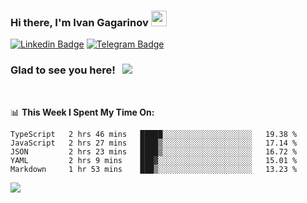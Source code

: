 ### Hi there, I'm Ivan Gagarinov <img src="https://media.giphy.com/media/hvRJCLFzcasrR4ia7z/giphy.gif" width="25px">

[![Linkedin Badge](https://img.shields.io/badge/-LinkedIn-0e76a8?style=flat-square&logo=Linkedin&logoColor=white)](https://linkedin.com/in/ivan-gagarinov-142ba3141/)
[![Telegram Badge](https://img.shields.io/badge/-Telegram-0088cc?style=flat-square&logo=Telegram&logoColor=white)](https://t.me/igagarinov)

### Glad to see you here! &nbsp; ![](https://visitor-badge.glitch.me/badge?page_id=dzencot.dzencot)

</br>

📊 **This Week I Spent My Time On:**
<!--START_SECTION:waka-->
```text
TypeScript   2 hrs 46 mins   █████░░░░░░░░░░░░░░░░░░░░   19.38 % 
JavaScript   2 hrs 27 mins   ████▒░░░░░░░░░░░░░░░░░░░░   17.14 % 
JSON         2 hrs 23 mins   ████▒░░░░░░░░░░░░░░░░░░░░   16.72 % 
YAML         2 hrs 9 mins    ███▓░░░░░░░░░░░░░░░░░░░░░   15.01 % 
Markdown     1 hr 53 mins    ███▒░░░░░░░░░░░░░░░░░░░░░   13.23 % 
```
<!--END_SECTION:waka-->

[![](https://github-readme-stats.vercel.app/api?username=dzencot&theme=gruvbox)](https://github.com/dzencot)
